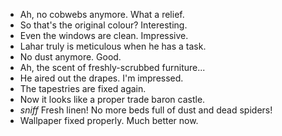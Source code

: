 - Ah, no cobwebs anymore. What a relief.
- So that's the original colour? Interesting.
- Even the windows are clean. Impressive.
- Lahar truly is meticulous when he has a task.
- No dust anymore. Good.
- Ah, the scent of freshly-scrubbed furniture...
- He aired out the drapes. I'm impressed.
- The tapestries are fixed again.
- Now it looks like a proper trade baron castle.
- *sniff* Fresh linen! No more beds full of dust and dead spiders!
- Wallpaper fixed properly. Much better now.
